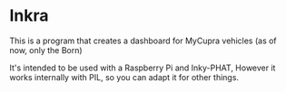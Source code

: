 # Inkra

This is a program that creates a dashboard for MyCupra vehicles (as of now, only the Born)

It's intended to be used with a Raspberry Pi and Inky-PHAT,
However it works internally with PIL, so you can adapt it for other things.

